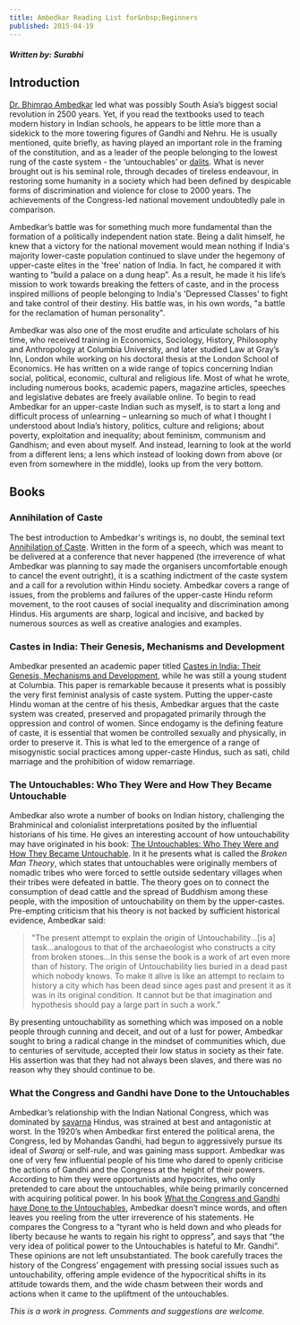 ```yaml
---
title: Ambedkar Reading List for&nbsp;Beginners
published: 2015-04-19
---
```


#### *Written by: Surabhi*

## Introduction

[Dr. Bhimrao Ambedkar][ambedkar] led what was possibly South Asia’s biggest social revolution in 2500 years. Yet, if you read the textbooks used to teach modern history in Indian schools, he appears to be little more than a sidekick to the more towering figures of Gandhi and Nehru. He is usually mentioned, quite briefly, as having played an important role in the framing of the constitution, and as a leader of the people belonging to the lowest rung of the caste system - the ‘untouchables’ or [dalits][]. What is never brought out is his seminal role, through decades of tireless endeavour, in restoring some humanity in a society which had been defined by despicable forms of discrimination and violence for close to 2000 years. The achievements of the Congress-led national movement undoubtedly pale in comparison.

[ambedkar]:http://en.wikipedia.org/wiki/B._R._Ambedkar
[dalits]:http://en.wikipedia.org/wiki/Dalit

Ambedkar’s battle was for something much more fundamental than the formation of a politically independent nation state. Being a dalit himself, he knew that a victory for the national movement would mean nothing if India's majority lower-caste population continued to slave under the hegemony of upper-caste elites in the 'free' nation of India. In fact, he compared it with wanting to “build a palace on a dung heap”. As a result, he made it his life’s mission to work towards breaking the fetters of caste, and in the process inspired millions of people belonging to India's 'Depressed Classes' to fight and take control of their destiny. His battle was, in his own words, "a battle for the reclamation of human personality".

Ambedkar was also one of the most erudite and articulate scholars of his time, who received training in Economics, Sociology, History, Philosophy and Anthropology at Columbia University, and later studied Law at Gray’s Inn, London while working on his doctoral thesis at the London School of Economics. He has written on a wide range of topics concerning Indian social, political, economic, cultural and religious life. Most of what he wrote, including numerous books, academic papers, magazine articles, speeches and legislative debates are freely available online. To begin to read Ambedkar for an upper-caste Indian such as myself, is to start a long and difficult process of unlearning – unlearning so much of what I thought I understood about India’s history, politics, culture and religions; about poverty, exploitation and inequality; about feminism, communism and Gandhism; and even about myself. And instead, learning to look at the world from a different lens; a lens which instead of looking down from above (or even from somewhere in the middle), looks up from the very bottom.

## Books

### Annihilation of Caste
The best introduction to Ambedkar's writings is, no doubt, the seminal text [Annihilation of Caste][aoc]. Written in the form of a speech, which was meant to be delivered at a conference that never happened (the irreverence of what Ambedkar was planning to say made the organisers uncomfortable enough to cancel the event outright), it is a scathing indictment of the caste system and a call for a revolution within Hindu society. Ambedkar covers a range of issues, from the problems and failures of the upper-caste Hindu reform movement, to the root causes of social inequality and discrimination among Hindus. His arguments are sharp, logical and incisive, and backed by numerous sources as well as creative analogies and examples.

[aoc]:http://ccnmtl.columbia.edu/projects/mmt/ambedkar/web/index.html

### Castes in India: Their Genesis, Mechanisms and Development
Ambedkar presented an academic paper titled [Castes in India: Their Genesis, Mechanisms and Development][cii], while he was still a young student at Columbia. This paper is remarkable because it presents what is possibly the very first feminist analysis of caste system. Putting the upper-caste Hindu woman at the centre of his thesis, Ambedkar argues that the caste system was created, preserved and propagated primarily through the oppression and control of women. Since endogamy is the defining feature of caste, it is essential that women be controlled sexually and physically, in order to preserve it. This is what led to the emergence of a range of misogynistic social practices among upper-caste Hindus, such as sati, child marriage and the prohibition of widow remarriage.

[cii]:http://www.columbia.edu/itc/mealac/pritchett/00ambedkar/txt_ambedkar_castes.html

### The Untouchables: Who They Were and How They Became Untouchable
Ambedkar also wrote a number of books on Indian history, challenging the Brahminical and colonialist interpretations posited by the influential historians of his time. He gives an interesting account of how untouchability may have originated in his book: [The Untouchables: Who They Were and How They Became Untouchable][the-untouchables]. In it he presents what is called the *Broken Man Theory*, which states that untouchables were originally members of nomadic tribes who were forced to settle outside sedentary villages when their tribes were defeated in battle. The theory goes on to connect the consumption of dead cattle and the spread of Buddhism among these people, with the imposition of untouchability on them by the upper-castes. Pre-empting criticism that his theory is not backed by sufficient historical evidence, Ambedkar said:

> "The present attempt to explain the origin of Untouchability...[is a] task...analogous to that of the archaeologist who constructs a city from broken stones...In this sense the book is a work of art even more than of history. The origin of Untouchability lies buried in a dead past which nobody knows. To make it alive is like an attempt to reclaim to history a city which has been dead since ages past and present it as it was in its original condition. It cannot but be that imagination and hypothesis should pay a large part in such a work."

By presenting untouchability as something which was imposed on a noble people through cunning and deceit, and out of a lust for power, Ambedkar sought to bring a radical change in the mindset of communities which, due to centuries of servitude, accepted their low status in society as their fate. His assertion was that they had not always been slaves, and there was no reason why they should continue to be.

[the-untouchables]:http://www.ambedkar.org/ambcd/39A.Untouchables%20who%20were%20they_why%20they%20became%20PART%20I.htm

### What the Congress and Gandhi have Done to the Untouchables
Ambedkar’s relationship with the Indian National Congress, which was dominated by [savarna][] Hindus, was strained at best and antagonistic at worst. In the 1920’s when Ambedkar first entered the political arena, the Congress, led by Mohandas Gandhi, had begun to aggressively pursue its ideal of *Swaraj* or self-rule, and was gaining mass support. Ambedkar was one of very few influential people of his time who dared to openly criticise the actions of Gandhi and the Congress at the height of their powers. According to him they were opportunists and hypocrites, who only pretended to care about the untouchables, while being primarily concerned with acquiring political power. In his book [What the Congress and Gandhi have Done to the Untouchables][congress-gandhi-untouchables], Ambedkar doesn’t mince words, and often leaves you reeling from the utter irreverence of his statements. He compares the Congress to a “tyrant who is held down and who pleads for liberty because he wants to regain his right to oppress”, and says that “the very idea of political power to the Untouchables is hateful to Mr. Gandhi”. These opinions are not left unsubstantiated. The book carefully traces the history of the Congress’ engagement with pressing social issues such as untouchability, offering ample evidence of the hypocritical shifts in its attitude towards them, and the wide chasm between their words and actions when it came to the upliftment of the untouchables.

[savarna]:http://en.wikipedia.org/wiki/Savarna
[congress-gandhi-untouchables]:http://www.ambedkar.org/ambcd/41A.What%20Congress%20and%20Gandhi%20Preface.htm

*This is a work in progress. Comments and suggestions are welcome.*
